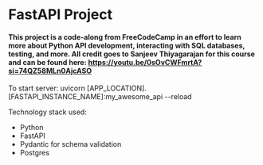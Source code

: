 # FastAPI Project

#### This project is a code-along from FreeCodeCamp in an effort to learn more about Python API development, interacting with SQL databases, testing, and more. All credit goes to Sanjeev Thiyagarajan for this course and can be found here: https://youtu.be/0sOvCWFmrtA?si=74QZ58MLn0AjcASO

To start server: uvicorn [APP_LOCATION].[FASTAPI_INSTANCE_NAME]:my_awesome_api --reload

Technology stack used:
- Python
- FastAPI
- Pydantic for schema validation
- Postgres